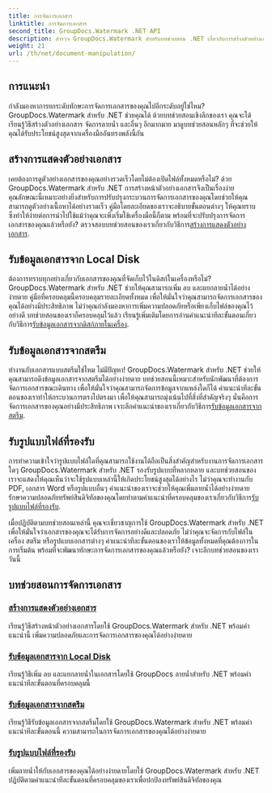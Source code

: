 ```yaml
---
title: การจัดการเอกสาร
linktitle: การจัดการเอกสาร
second_title: GroupDocs.Watermark .NET API
description: สำรวจ GroupDocs.Watermark สำหรับบทช่วยสอน .NET เกี่ยวกับการสร้างตัวอย่างเอกสารและการจัดการลายน้ำ ปรับปรุงความปลอดภัยและการจัดการเอกสาร
weight: 21
url: /th/net/document-manipulation/
---
```

## การแนะนำ

กำลังมองหาการยกระดับทักษะการจัดการเอกสารของคุณไปอีกระดับอยู่ใช่ไหม? GroupDocs.Watermark สำหรับ .NET ช่วยคุณได้ ด้วยบทช่วยสอนเชิงลึกของเรา คุณจะได้เรียนรู้วิธีสร้างตัวอย่างเอกสาร จัดการลายน้ำ และอื่นๆ อีกมากมาย มาดูบทช่วยสอนหลักๆ ที่จะช่วยให้คุณได้รับประโยชน์สูงสุดจากเครื่องมืออันทรงพลังนี้กัน


## สร้างการแสดงตัวอย่างเอกสาร
 เคยต้องการดูตัวอย่างเอกสารของคุณอย่างรวดเร็วโดยไม่ต้องเปิดไฟล์ทั้งหมดหรือไม่? ด้วย GroupDocs.Watermark สำหรับ .NET การสร้างหน้าตัวอย่างเอกสารจึงเป็นเรื่องง่าย คุณลักษณะนี้เหมาะอย่างยิ่งสำหรับการปรับปรุงกระบวนการจัดการเอกสารของคุณโดยช่วยให้คุณสามารถดูตัวอย่างเนื้อหาได้อย่างรวดเร็ว คู่มือโดยละเอียดของเราจะอธิบายขั้นตอนต่างๆ ให้คุณทราบ ซึ่งทำให้ง่ายต่อการนำไปใช้แม้ว่าคุณจะเพิ่งเริ่มใช้เครื่องมือนี้ก็ตาม พร้อมที่จะปรับปรุงการจัดการเอกสารของคุณแล้วหรือยัง? ตรวจสอบบทช่วยสอนของเราเกี่ยวกับวิธีการ[สร้างการแสดงตัวอย่างเอกสาร](./generate-document-preview/).

## รับข้อมูลเอกสารจาก Local Disk
ต้องการทราบทุกอย่างเกี่ยวกับเอกสารของคุณที่จัดเก็บไว้ในดิสก์ในเครื่องหรือไม่? GroupDocs.Watermark สำหรับ .NET ช่วยให้คุณสามารถเพิ่ม ลบ และแยกลายน้ำได้อย่างง่ายดาย คู่มือที่ครอบคลุมนี้ครอบคลุมรายละเอียดทั้งหมด เพื่อให้มั่นใจว่าคุณสามารถจัดการเอกสารของคุณได้อย่างมีประสิทธิภาพ ไม่ว่าคุณกำลังมองหาการเพิ่มความปลอดภัยหรือเพียงเก็บไฟล์ของคุณไว้อย่างดี บทช่วยสอนของเราก็ครอบคลุมไว้แล้ว เรียนรู้เพิ่มเติมโดยการอ่านคำแนะนำทีละขั้นตอนเกี่ยวกับวิธีการ[รับข้อมูลเอกสารจากดิสก์ภายในเครื่อง](./get-document-info-local-disk/).

## รับข้อมูลเอกสารจากสตรีม
 ทำงานกับเอกสารแบบสตรีมใช่ไหม ไม่มีปัญหา! GroupDocs.Watermark สำหรับ .NET ช่วยให้คุณสามารถดึงข้อมูลเอกสารจากสตรีมได้อย่างง่ายดาย บทช่วยสอนนี้เหมาะสำหรับนักพัฒนาที่ต้องการจัดการเอกสารขณะเดินทาง เพื่อให้มั่นใจว่าคุณสามารถจัดการข้อมูลจากแหล่งใดก็ได้ คำแนะนำทีละขั้นตอนของเราทำให้กระบวนการตรงไปตรงมา เพื่อให้คุณสามารถมุ่งเน้นไปที่สิ่งที่สำคัญจริงๆ นั่นคือการจัดการเอกสารของคุณอย่างมีประสิทธิภาพ เจาะลึกคำแนะนำของเราเกี่ยวกับวิธีการ[รับข้อมูลเอกสารจากสตรีม](./get-document-info-stream/).

## รับรูปแบบไฟล์ที่รองรับ
 การทำความเข้าใจว่ารูปแบบไฟล์ใดที่คุณสามารถใช้งานได้ถือเป็นสิ่งสำคัญสำหรับงานการจัดการเอกสารใดๆ GroupDocs.Watermark สำหรับ .NET รองรับรูปแบบที่หลากหลาย และบทช่วยสอนของเราจะแสดงให้คุณเห็นว่าจะใช้รูปแบบเหล่านี้ให้เกิดประโยชน์สูงสุดได้อย่างไร ไม่ว่าคุณจะทำงานกับ PDF, เอกสาร Word หรือรูปแบบอื่นๆ คำแนะนำของเราจะช่วยให้คุณเพิ่มลายน้ำได้อย่างง่ายดาย รักษาความปลอดภัยทรัพย์สินดิจิทัลของคุณโดยทำตามคำแนะนำที่ครอบคลุมของเราเกี่ยวกับวิธีการ[รับรูปแบบไฟล์ที่รองรับ](./get-supported-file-formats/).

เมื่อปฏิบัติตามบทช่วยสอนเหล่านี้ คุณจะเชี่ยวชาญการใช้ GroupDocs.Watermark สำหรับ .NET เพื่อให้มั่นใจว่าเอกสารของคุณจะได้รับการจัดการอย่างดีและปลอดภัย ไม่ว่าคุณจะจัดการกับไฟล์ในเครื่อง สตรีม หรือรูปแบบเอกสารต่างๆ คำแนะนำทีละขั้นตอนของเราให้ข้อมูลทั้งหมดที่คุณต้องการในการเริ่มต้น พร้อมที่จะพัฒนาทักษะการจัดการเอกสารของคุณแล้วหรือยัง? เจาะลึกบทช่วยสอนของเราวันนี้
## บทช่วยสอนการจัดการเอกสาร
### [สร้างการแสดงตัวอย่างเอกสาร](./generate-document-preview/)
เรียนรู้วิธีสร้างหน้าตัวอย่างเอกสารโดยใช้ GroupDocs.Watermark สำหรับ .NET พร้อมคำแนะนำนี้ เพิ่มความปลอดภัยและการจัดการเอกสารของคุณได้อย่างง่ายดาย
### [รับข้อมูลเอกสารจาก Local Disk](./get-document-info-local-disk/)
เรียนรู้วิธีเพิ่ม ลบ และแยกลายน้ำในเอกสารโดยใช้ GroupDocs ลายน้ำสำหรับ .NET พร้อมคำแนะนำทีละขั้นตอนที่ครอบคลุมนี้
### [รับข้อมูลเอกสารจากสตรีม](./get-document-info-stream/)
เรียนรู้วิธีรับข้อมูลเอกสารจากสตรีมโดยใช้ GroupDocs.Watermark สำหรับ .NET พร้อมคำแนะนำทีละขั้นตอนนี้ ความสามารถในการจัดการเอกสารของคุณได้อย่างง่ายดาย
### [รับรูปแบบไฟล์ที่รองรับ](./get-supported-file-formats/)
เพิ่มลายน้ำให้กับเอกสารของคุณได้อย่างง่ายดายโดยใช้ GroupDocs.Watermark สำหรับ .NET ปฏิบัติตามคำแนะนำทีละขั้นตอนที่ครอบคลุมของเราเพื่อปกป้องทรัพย์สินดิจิทัลของคุณ